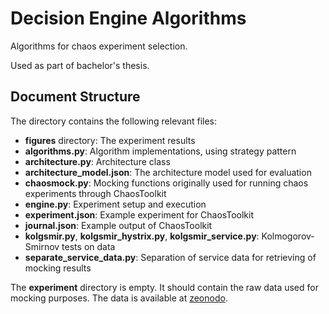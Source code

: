 # Decision Engine Algorithms 
Algorithms for chaos experiment selection. 
 
Used as part of bachelor's thesis.

## Document Structure
The directory contains the following relevant files:

- __figures__ directory: The experiment results 
- __algorithms.py__: Algorithm implementations, using strategy pattern 
- __architecture.py__: Architecture class
- __architecture_model.json__: The architecture model used for evaluation
- __chaosmock.py__: Mocking functions originally used for running chaos experiments through ChaosToolkit
- __engine.py__: Experiment setup and execution
- __experiment.json__: Example experiment for ChaosToolkit
- __journal.json__: Example output of ChaosToolkit 
- __kolgsmir.py__, __kolgsmir_hystrix.py__, __kolgsmir_service.py__: Kolmogorov-Smirnov tests on data 
- __separate_service_data.py__: Separation of service data for retrieving of mocking results

The __experiment__ directory is empty. It should contain the raw data used for mocking purposes. The data is available at [zeonodo](https://zenodo.org/record/3265806#.XRtMgy_8LOQ).